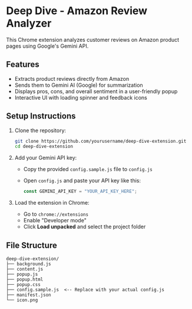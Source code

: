 
# Deep Dive - Amazon Review Analyzer

This Chrome extension analyzes customer reviews on Amazon product pages using Google's Gemini API.

## Features

- Extracts product reviews directly from Amazon
- Sends them to Gemini AI (Google) for summarization
- Displays pros, cons, and overall sentiment in a user-friendly popup
- Interactive UI with loading spinner and feedback icons

## Setup Instructions

1. Clone the repository:
   ```bash
   git clone https://github.com/yourusername/deep-dive-extension.git
   cd deep-dive-extension
   ```

2. Add your Gemini API key:
   - Copy the provided `config.sample.js` file to `config.js`
   - Open `config.js` and paste your API key like this:

     ```js
     const GEMINI_API_KEY = "YOUR_API_KEY_HERE";
     ```

3. Load the extension in Chrome:
   - Go to `chrome://extensions`
   - Enable "Developer mode"
   - Click **Load unpacked** and select the project folder

## File Structure

```
deep-dive-extension/
├── background.js
├── content.js
├── popup.js
├── popup.html
├── popup.css
├── config.sample.js  <-- Replace with your actual config.js
├── manifest.json
└── icon.png
```